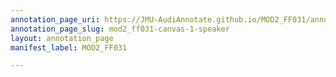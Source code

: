 ```yaml
---
annotation_page_uri: https://JMU-AudiAnnotate.github.io/MOD2_FF031/annotations/mod2_ff031-canvas-1-speaker.json
annotation_page_slug: mod2_ff031-canvas-1-speaker
layout: annotation_page
manifest_label: MOD2_FF031

---
```

